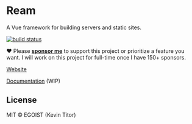 # Ream

A Vue framework for building servers and static sites.

[![build status](https://circleci.com/gh/egoist/ream.svg?style=svg)](https://circleci.com/gh/egoist/ream)

❤️ Please [__sponsor me__](https://github.com/sponsors/egoist) to support this project or prioritize a feature you want. I will work on this project for full-time once I have 150+ sponsors.

[Website](https://ream.dev)

[Documentation](https://ream.dev/docs) (WIP)

## License

MIT &copy; EGOIST (Kevin Titor)
